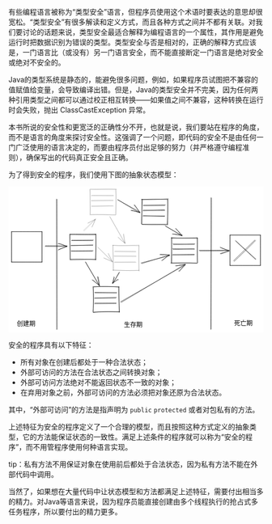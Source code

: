 有些编程语言被称为“类型安全”语言，但程序员使用这个术语时要表达的意思却很宽松。“类型安全”有很多解读和定义方式，而且各种方式之间并不都有关联。对我们要讨论的话题来说，类型安全最适合解释为编程语言的一个属性，其作用是避免运行时把数据识别为错误的类型。类型安全与否是相对的，正确的解释方式应该是，一门语言比（或没有）另一门语言安全，而不能直接断定一门语言是绝对安全或绝对不安全的。

Java的类型系统是静态的，能避免很多问题，例如，如果程序员试图把不兼容的值赋值给变量，会导致编译出错。但是，Java的类型安全并不完美，因为任何两种引用类型之间都可以通过校正相互转换——如果值之间不兼容，这种转换在运行时会失败，抛出 ClassCastException 异常。

本书所说的安全性和更宽泛的正确性分不开，也就是说，我们要站在程序的角度，而不是语言的角度来探讨安全性。这强调了一个问题，即代码的安全不是由任何一门广泛使用的语言决定的，而要由程序员付出足够的努力（并严格遵守编程准则），确保写出的代码真正安全且正确。

为了得到安全的程序，我们使用下图的抽象状态模型：

<svg version="1.1" xmlns="http://www.w3.org/2000/svg" viewBox="0 0 829.5000066757202 476.3028551079333" width="829.5000066757202" height="476.3028551079333">
  <!-- svg-source:excalidraw -->
  
  <defs>
    <style>
      @font-face {
        font-family: "Virgil";
        src: url("https://www.iodraw.com/whiteboard/Virgil.woff2");
      }
      @font-face {
        font-family: "Cascadia";
        src: url("https://www.iodraw.com/whiteboard/Cascadia.woff2");
      }
    </style>
  </defs>
  <rect x="0" y="0" width="829.5000066757202" height="476.3028551079333" fill="#ffffff"></rect><g stroke-linecap="round"><g transform="translate(157 42) rotate(0 -0.00834741410314166 211.77322785329076)"><path d="M0.52 0.19 C0.71 70.65, 0.65 352.51, 0.62 422.9 M-0.67 -0.76 C-0.54 69.88, -0.07 353.6, 0 424.3" stroke="#000000" stroke-width="1" fill="none"></path></g></g><g stroke-linecap="round" transform="translate(10 147.5) rotate(0 49.5 49.5)"><path d="M0 0 L99 0 L99 99 L0 99" stroke="none" stroke-width="0" fill="#fff"></path><path d="M0 0 C30.97 0, 61.94 0, 99 0 M0 0 C25.1 0, 50.19 0, 99 0 M99 0 C99 31.86, 99 63.72, 99 99 M99 0 C99 33.54, 99 67.08, 99 99 M99 99 C72.74 99, 46.48 99, 0 99 M99 99 C67.02 99, 35.03 99, 0 99 M0 99 C0 62.07, 0 25.15, 0 0 M0 99 C0 69.93, 0 40.86, 0 0" stroke="#000000" stroke-width="1" fill="none"></path></g><g stroke-linecap="round" transform="translate(200 156) rotate(0 42 41)"><path d="M1.49 1.15 C19.83 0.1, 34.23 2.3, 83.61 1.03 M0.79 -0.63 C24.12 -0.59, 46.62 0.18, 83.97 -0.39 M83.3 -1.22 C84.9 16.08, 85.02 34.09, 83.99 83.49 M84.67 -0.87 C83.63 28.39, 84.33 56.95, 83 82.08 M84.53 81.52 C59.79 80.82, 33.27 83.22, -0.2 83.07 M83.74 82.68 C50.87 80.76, 19.28 80.22, 0.77 81.18 M0.56 80.44 C1.68 52.93, -0.75 23.53, 0.12 -1.08 M0.67 81.84 C0.12 62.87, -0.33 43.19, -0.9 -0.62" stroke="#000000" stroke-width="1" fill="none"></path></g><g stroke-linecap="round"><g transform="translate(205 176) rotate(0 35.37963412725365 -0.28501357743658673)"><path d="M-0.53 0.34 C10.87 0.61, 57.3 0.78, 69.07 0.58 M1.39 -0.53 C13.1 -0.53, 59.96 -1.32, 71.29 -1.24" stroke="#000000" stroke-width="1" fill="none"></path></g></g><g stroke-linecap="round"><g transform="translate(204 192) rotate(0 34.78704842142761 -0.18564926795659176)"><path d="M-1.19 0.81 C10.74 0.79, 58.98 -1.04, 70.76 -1.18 M0.39 0.18 C12.29 0.37, 58.87 -0.44, 70.21 -0.26" stroke="#000000" stroke-width="1" fill="none"></path></g></g><g stroke-linecap="round"><g transform="translate(204 210) rotate(0 35.502505737636255 0.18781378868780507)"><path d="M0.71 0.83 C12.12 1.06, 57.58 0.98, 69.12 0.99 M-0.37 0.23 C11.35 0.16, 59.78 -0.42, 71.38 -0.62" stroke="#000000" stroke-width="1" fill="none"></path></g></g><g stroke-opacity="0.3" fill-opacity="0.3" stroke-linecap="round" transform="translate(266 10) rotate(0 42 41)"><path d="M-0.12 -1.99 C25.92 0.81, 47.88 -2.12, 85.45 -0.57 M0.61 0.56 C19.22 -0.03, 39.9 -0.86, 84.4 -0.35 M82.82 1.73 C83.78 19.77, 83.72 43.4, 82.11 80.47 M83.21 -0.07 C84.57 26.95, 83.06 52.87, 84.42 81.22 M82.43 83.24 C66.94 84.43, 48.45 81.08, -1.27 83.03 M83.73 82.32 C62.66 81.18, 39.93 81.59, 0.31 81.09 M-0.32 80.28 C-0.02 65.76, -1.41 46.33, -1.22 0.07 M-0.84 81.81 C0.22 50.41, 1.32 16.18, -0.97 -0.21" stroke="#000000" stroke-width="1" fill="none"></path></g><g stroke-linecap="round"><g stroke-opacity="0.3" fill-opacity="0.3" transform="translate(271 30) rotate(0 34.59512789496219 -0.19789573305286723)"><path d="M-0.07 -1.19 C11.79 -1.18, 59.22 0.74, 70.76 0.78 M-1.57 0.8 C10.23 0.41, 58.02 -0.77, 70.21 -0.93" stroke="#000000" stroke-width="1" fill="none"></path></g></g><g stroke-linecap="round"><g stroke-opacity="0.3" fill-opacity="0.3" transform="translate(270 46) rotate(0 34.79435998015106 -0.049398128315800705)"><path d="M-1.19 0.76 C10.49 0.63, 59.08 -0.88, 70.78 -0.86 M0.38 0.11 C11.91 0.12, 58.41 0.42, 70.24 0.23" stroke="#000000" stroke-width="1" fill="none"></path></g></g><g stroke-linecap="round"><g stroke-opacity="0.3" fill-opacity="0.3" transform="translate(270 64) rotate(0 35.551075757835065 -0.09705193229018505)"><path d="M0.76 0.78 C12.3 0.82, 57.46 -0.79, 69.14 -0.97 M-0.3 0.15 C11.62 0.4, 59.59 -0.06, 71.4 0.05" stroke="#000000" stroke-width="1" fill="none"></path></g></g><g stroke-linecap="round" transform="translate(434 42) rotate(0 42 41)"><path d="M-1.56 0.61 C22.8 1.31, 48.76 0.99, 85.78 -1.33 M0.91 0.55 C32.62 -0.9, 66.98 -0.74, 84.57 0.9 M83.55 1.14 C84.96 33.44, 83.51 67.1, 82.16 80.23 M84.15 0.48 C84.63 20.49, 83.47 43.32, 83.8 82.42 M83.25 83.41 C64.31 81.9, 45.8 83.64, 0.85 82.22 M83.42 81.38 C55.44 81.55, 28.01 81.1, 0.8 81.33 M-1.8 80.61 C-1.34 58.62, -0.08 31.99, 1.97 0.12 M0.29 81.45 C0.5 49.83, -0.25 18.62, -0.56 -0.59" stroke="#000000" stroke-width="1" fill="none"></path></g><g stroke-linecap="round"><g transform="translate(439 62) rotate(0 35.27950909100471 -0.5907560913366012)"><path d="M-0.94 0.37 C10.69 0.6, 57.33 0.38, 69.2 0.34 M0.77 -0.49 C12.84 -0.54, 60.01 -1.94, 71.5 -1.6" stroke="#000000" stroke-width="1" fill="none"></path></g></g><g stroke-linecap="round"><g transform="translate(438 78) rotate(0 34.7206560175959 -0.13705806830897416)"><path d="M0.37 -0.8 C12.26 -0.59, 58.71 -0.02, 70.34 0.3 M-0.9 1.4 C10.96 1.31, 57.85 -1.32, 69.58 -1.67" stroke="#000000" stroke-width="1" fill="none"></path></g></g><g stroke-linecap="round"><g transform="translate(438 96) rotate(0 34.74887296967211 0.622767190709709)"><path d="M-0.8 0.34 C11.07 0.31, 58.32 0.34, 70.3 0.15 M0.98 -0.52 C12.81 -0.37, 57.86 1.66, 69.5 1.77" stroke="#000000" stroke-width="1" fill="none"></path></g></g><g stroke-opacity="0.3" fill-opacity="0.3" stroke-linecap="round" transform="translate(340 192) rotate(0 42 41)"><path d="M-0.58 0.21 C27.35 1.78, 54.03 -0.35, 83.52 1.48 M-0.85 -0.37 C18.44 1.24, 36.9 1.3, 83.37 -0.93 M84.03 -1.1 C83.6 29.64, 84.71 54.75, 85.02 83.86 M84.64 0.04 C83.76 27.66, 83.5 56.69, 83.83 82.87 M85.26 81.31 C62.52 83.37, 45.15 82.01, 0.11 80.17 M83.74 81.41 C66.16 81.09, 45.96 82.93, -0.87 81.32 M1.02 82.15 C1.36 63.39, 0.84 42.14, -0.73 -0.73 M0.72 81.36 C0.43 50, -0.02 17.29, -0.03 -0.49" stroke="#000000" stroke-width="1" fill="none"></path></g><g stroke-linecap="round"><g stroke-opacity="0.3" fill-opacity="0.3" transform="translate(345 212) rotate(0 34.67686262913048 0.12493323988638849)"><path d="M-0.35 0.13 C11.31 0.29, 58.14 1.19, 69.7 1.15 M1.67 -0.85 C13.16 -1.01, 56.98 -0.7, 68.59 -0.38" stroke="#000000" stroke-width="1" fill="none"></path></g></g><g stroke-linecap="round"><g stroke-opacity="0.3" fill-opacity="0.3" transform="translate(344 228) rotate(0 34.93971976436674 -0.7538233961909953)"><path d="M0.13 -0.3 C11.96 -0.41, 59.52 -1.01, 71.15 -1.01 M-1.27 -1.5 C10.49 -1.47, 59.08 -0.4, 70.8 0" stroke="#000000" stroke-width="1" fill="none"></path></g></g><g stroke-linecap="round"><g stroke-opacity="0.3" fill-opacity="0.3" transform="translate(344 246) rotate(0 35.43513218828477 0.6223350937756322)"><path d="M-0.3 1.15 C11.26 1.1, 57.32 -0.1, 68.99 -0.14 M1.74 0.7 C13.69 0.84, 60 1.61, 71.17 1.33" stroke="#000000" stroke-width="1" fill="none"></path></g></g><g stroke-linecap="round" transform="translate(530 168) rotate(0 42 41)"><path d="M-0.97 -1.19 C26.53 2.34, 56.82 0.06, 85.31 1.32 M-0.23 0.82 C31.59 -0.4, 63.31 0.46, 84.16 -0.82 M84.53 0.28 C85.53 19, 83.64 35.86, 84.87 80.13 M83.84 -0.53 C84.23 29.47, 83.54 56.89, 84.54 81.78 M82.61 82.02 C55.69 79.97, 28.98 80.99, -1.89 81.37 M83.75 82.19 C63.1 81.47, 41.25 82.06, -0.8 82 M1.56 80.67 C1.18 63.09, 0.69 41.87, 0.71 -0.97 M-0.99 81.93 C0.28 56.56, 1.02 31.28, 0.48 0.32" stroke="#000000" stroke-width="1" fill="none"></path></g><g stroke-linecap="round"><g transform="translate(535 188) rotate(0 35.440088232532105 0.4089292182773363)"><path d="M-0.58 -0.71 C10.98 -0.37, 57.31 0.89, 69.18 0.94 M1.31 1.53 C13.27 1.64, 59.98 -0.55, 71.46 -0.69" stroke="#000000" stroke-width="1" fill="none"></path></g></g><g stroke-linecap="round"><g transform="translate(534 204) rotate(0 35.11383027620616 0.09533634116874623)"><path d="M-0.71 -0.82 C11.3 -0.62, 59.23 0.35, 70.94 0.62 M1.12 1.37 C13.14 1.27, 59.24 -0.76, 70.48 -1.18" stroke="#000000" stroke-width="1" fill="none"></path></g></g><g stroke-linecap="round"><g transform="translate(534 222) rotate(0 34.90126274637879 0.26079633593380436)"><path d="M-0.82 0.94 C11.05 0.99, 58.69 -0.41, 70.62 -0.43 M0.95 0.39 C12.77 0.66, 58.42 1.13, 70 0.88" stroke="#000000" stroke-width="1" fill="none"></path></g></g><g stroke-linecap="round" transform="translate(276 327) rotate(0 42 41)"><path d="M1.13 -0.74 C35.05 -1.28, 67.66 -0.93, 83.16 1.03 M0.79 0.5 C19.21 -0.71, 37.44 -1.3, 83.95 0.19 M82.83 0.31 C82.48 24.6, 82.71 53.72, 85.16 82.47 M83.05 -0.5 C83.11 20.45, 84.15 38.73, 84.17 82.97 M85.32 82.01 C53.18 80.53, 20.7 80.78, -0.64 83.86 M84.92 81.16 C52.53 80.99, 20.83 80.47, -0.33 82.63 M-0.76 80.62 C-0.48 62.36, 1.82 44.15, -1.2 -1.21 M-0.89 82.26 C1.59 50.41, 0.22 19.76, 0.18 0.35" stroke="#000000" stroke-width="1" fill="none"></path></g><g stroke-linecap="round"><g transform="translate(281 347) rotate(0 35.29978862323799 -0.8894211346842553)"><path d="M0.68 -0.44 C12.46 -0.51, 59.38 -0.98, 71.03 -1.05 M-0.43 -1.72 C11.26 -1.61, 58.86 -0.35, 70.62 -0.06" stroke="#000000" stroke-width="1" fill="none"></path></g></g><g stroke-linecap="round"><g transform="translate(280 363) rotate(0 35.33673132650554 -0.09213825099169526)"><path d="M-0.44 1.03 C11.16 1.02, 57.35 0.85, 68.95 0.6 M1.53 0.52 C13.55 0.1, 59.43 -1.22, 71.12 -1.21" stroke="#000000" stroke-width="1" fill="none"></path></g></g><g stroke-linecap="round"><g transform="translate(280 381) rotate(0 35.35320336961186 -0.025166955801608992)"><path d="M1.03 -1.05 C12.68 -1.11, 59.19 -1.12, 70.6 -0.84 M0.11 1.02 C11.6 1.12, 58.57 0.66, 69.96 0.26" stroke="#000000" stroke-width="1" fill="none"></path></g></g><g stroke-linecap="round"><g stroke-opacity="0.3" fill-opacity="0.3" transform="translate(245 144) rotate(0 18.782071419432754 -18.333489839369435)"><path d="M-1 -0.8 C5.3 -7.13, 32.05 -31.99, 38.56 -38.06 M0.68 1.39 C6.79 -4.72, 31.79 -29.79, 37.91 -36.55" stroke="#000000" stroke-width="1" fill="none"></path></g><g stroke-opacity="0.3" fill-opacity="0.3" transform="translate(245 144) rotate(0 18.782071419432754 -18.333489839369435)"><path d="M25.77 -11.02 C30.98 -20.72, 36.32 -31.03, 36.06 -36.21 M27.25 -12.58 C30.71 -18.89, 32.72 -26.27, 38.41 -37.33" stroke="#000000" stroke-width="1" fill="none"></path></g><g stroke-opacity="0.3" fill-opacity="0.3" transform="translate(245 144) rotate(0 18.782071419432754 -18.333489839369435)"><path d="M12.48 -23.72 C22.56 -28.66, 32.76 -34.32, 36.06 -36.21 M13.97 -25.28 C21.29 -27.86, 27.25 -31.47, 38.41 -37.33" stroke="#000000" stroke-width="1" fill="none"></path></g></g><g stroke-linecap="round"><g transform="translate(355 43) rotate(0 36.5039037745446 21.44549870856106)"><path d="M0.82 0.78 C12.51 7.94, 59.33 36.07, 71.02 42.74 M-0.21 0.15 C11.77 6.98, 60.96 34.11, 73.22 41.01" stroke="#000000" stroke-width="1" fill="none"></path></g><g transform="translate(355 43) rotate(0 36.5039037745446 21.44549870856106)"><path d="M44.9 34.63 C55.84 36.12, 63.69 41.54, 72.69 42.59 M43.34 35.73 C53.11 37.49, 63.86 38.5, 72.55 41.61" stroke="#000000" stroke-width="1" fill="none"></path></g><g transform="translate(355 43) rotate(0 36.5039037745446 21.44549870856106)"><path d="M54.89 16.7 C62.08 24.92, 66.22 37.01, 72.69 42.59 M53.32 17.8 C59.7 25.6, 67.12 32.58, 72.55 41.61" stroke="#000000" stroke-width="1" fill="none"></path></g></g><g stroke-linecap="round"><g stroke-opacity="0.3" fill-opacity="0.3" transform="translate(329 99) rotate(0 25.360924190077924 42.701579251792296)"><path d="M1.07 0.06 C9.27 14.38, 40.27 70.92, 48.24 84.89 M0.17 -0.96 C8.85 13.65, 42.56 72.11, 50.55 86.36" stroke="#000000" stroke-width="1" fill="none"></path></g><g stroke-opacity="0.3" fill-opacity="0.3" transform="translate(329 99) rotate(0 25.360924190077924 42.701579251792296)"><path d="M27.77 65.69 C32.3 70.82, 35.56 74.71, 49.91 86.75 M27.34 67.22 C35.42 73.99, 41.55 79.97, 50.6 85.5" stroke="#000000" stroke-width="1" fill="none"></path></g><g stroke-opacity="0.3" fill-opacity="0.3" transform="translate(329 99) rotate(0 25.360924190077924 42.701579251792296)"><path d="M45.6 55.52 C46.15 63.03, 45.53 69.13, 49.91 86.75 M45.17 57.05 C47.71 66.97, 48.31 76.1, 50.6 85.5" stroke="#000000" stroke-width="1" fill="none"></path></g></g><g stroke-linecap="round"><g stroke-opacity="0.3" fill-opacity="0.3" transform="translate(290 197) rotate(0 24.111998840048898 24.180381612842893)"><path d="M-0.75 -0.52 C7.52 7.56, 40.77 39.8, 48.97 47.92 M1.06 1.81 C9.23 10.06, 40.29 41.02, 48.01 48.89" stroke="#000000" stroke-width="1" fill="none"></path></g><g stroke-opacity="0.3" fill-opacity="0.3" transform="translate(290 197) rotate(0 24.111998840048898 24.180381612842893)"><path d="M19.98 36.07 C25.66 38.48, 32.74 41.68, 47.72 47.1 M20.1 35.7 C26.83 40.01, 33.1 41.07, 48.19 49.55" stroke="#000000" stroke-width="1" fill="none"></path></g><g stroke-opacity="0.3" fill-opacity="0.3" transform="translate(290 197) rotate(0 24.111998840048898 24.180381612842893)"><path d="M34.54 21.61 C36.57 27.48, 40.07 34.24, 47.72 47.1 M34.66 21.24 C38.22 28.64, 41.32 32.85, 48.19 49.55" stroke="#000000" stroke-width="1" fill="none"></path></g></g><g stroke-linecap="round"><g transform="translate(251 246) rotate(0 22.166741301650177 39.46937195590698)"><path d="M0.23 0.74 C7.69 13.97, 38.08 65.87, 45.43 78.85 M-1.1 0.09 C6.17 13.02, 37.33 64.42, 44.71 77.18" stroke="#000000" stroke-width="1" fill="none"></path></g><g transform="translate(251 246) rotate(0 22.166741301650177 39.46937195590698)"><path d="M22.74 58.9 C31.18 63.85, 39.18 73.17, 44.94 76.25 M20.8 58.21 C27.93 63.03, 34.81 69.24, 44.35 77.4" stroke="#000000" stroke-width="1" fill="none"></path></g><g transform="translate(251 246) rotate(0 22.166741301650177 39.46937195590698)"><path d="M40.38 48.42 C42.44 57.17, 44.1 70.25, 44.94 76.25 M38.45 47.73 C40.28 55.6, 41.88 64.95, 44.35 77.4" stroke="#000000" stroke-width="1" fill="none"></path></g></g><g stroke-linecap="round"><g transform="translate(360 279) rotate(0 -9.906768825259064 19.577151640420766)"><path d="M-0.48 1.1 C-3.86 7.43, -17.15 32.28, -20.91 38.52 M1.47 0.64 C-1.92 6.55, -17.59 30.7, -21.29 36.67" stroke="#000000" stroke-width="1" fill="none"></path></g><g transform="translate(360 279) rotate(0 -9.906768825259064 19.577151640420766)"><path d="M-14.73 17.04 C-16.78 18.82, -17.98 25.79, -21.18 35.19 M-17.1 15.21 C-17.9 21.74, -19.12 30.47, -22.09 36.01" stroke="#000000" stroke-width="1" fill="none"></path></g><g transform="translate(360 279) rotate(0 -9.906768825259064 19.577151640420766)"><path d="M-2.05 25.1 C-7.32 24.8, -11.7 29.76, -21.18 35.19 M-4.42 23.27 C-9.62 27.02, -15.19 32.99, -22.09 36.01" stroke="#000000" stroke-width="1" fill="none"></path></g></g><g stroke-linecap="round"><g transform="translate(365 377) rotate(0 104.99419972486791 -61.18883771905675)"><path d="M-0.46 -1.19 C34.78 -21.29, 175.36 -101.36, 210.45 -121.38 M1.5 0.8 C36.61 -19.58, 174.05 -102.49, 209.21 -123.18" stroke="#000000" stroke-width="1" fill="none"></path></g><g transform="translate(365 377) rotate(0 104.99419972486791 -61.18883771905675)"><path d="M188.27 -100.84 C195.6 -106.5, 199.85 -108.58, 210.71 -122.7 M191.14 -100.02 C195.13 -106.65, 200.99 -114.25, 209.28 -123.4" stroke="#000000" stroke-width="1" fill="none"></path></g><g transform="translate(365 377) rotate(0 104.99419972486791 -61.18883771905675)"><path d="M177.76 -118.47 C187.28 -120.22, 193.84 -118.42, 210.71 -122.7 M180.62 -117.65 C187.48 -119.35, 196.34 -121.93, 209.28 -123.4" stroke="#000000" stroke-width="1" fill="none"></path></g></g><g stroke-linecap="round"><g transform="translate(432 250) rotate(0 45.71953021101652 -12.493794978782546)"><path d="M-0.73 -0.72 C14.53 -4.92, 76.68 -20.36, 92.16 -24.59 M1.09 1.51 C16.15 -3.11, 76.23 -22.01, 91.3 -26.5" stroke="#000000" stroke-width="1" fill="none"></path></g><g transform="translate(432 250) rotate(0 45.71953021101652 -12.493794978782546)"><path d="M66.17 -8.14 C76.4 -14.35, 82.27 -23.03, 91.49 -25.16 M68.05 -9.1 C75.72 -14.31, 81.61 -19.92, 91.25 -27.42" stroke="#000000" stroke-width="1" fill="none"></path></g><g transform="translate(432 250) rotate(0 45.71953021101652 -12.493794978782546)"><path d="M60.14 -27.75 C72.6 -27.01, 80.59 -28.77, 91.49 -25.16 M62.02 -28.71 C71.74 -27.75, 79.53 -27.17, 91.25 -27.42" stroke="#000000" stroke-width="1" fill="none"></path></g></g><g stroke-linecap="round"><g transform="translate(510 129) rotate(0 27.27792447619143 15.792390235140914)"><path d="M-0.53 -1 C8.52 4.54, 45.96 27.23, 55.09 32.58 M1.39 1.09 C10.22 6.33, 44.96 25.62, 54.18 30.76" stroke="#000000" stroke-width="1" fill="none"></path></g><g transform="translate(510 129) rotate(0 27.27792447619143 15.792390235140914)"><path d="M22.9 26.15 C36.31 26.62, 44.68 28.65, 55.23 30.07 M24.73 26.1 C32.63 26.94, 39.36 28.51, 53.81 31.54" stroke="#000000" stroke-width="1" fill="none"></path></g><g transform="translate(510 129) rotate(0 27.27792447619143 15.792390235140914)"><path d="M32.89 8.23 C42.56 15.19, 47.29 23.75, 55.23 30.07 M34.72 8.17 C39.83 13.85, 43.9 20.18, 53.81 31.54" stroke="#000000" stroke-width="1" fill="none"></path></g></g><g stroke-linecap="round"><g transform="translate(119 194) rotate(0 36.08079742886126 0.5497582726997052)"><path d="M1.13 -0.7 C13.17 -0.58, 60.42 -0.32, 71.9 -0.08 M0.26 1.55 C12.26 1.94, 59.4 1.87, 71.43 1.41" stroke="#000000" stroke-width="1" fill="none"></path></g><g transform="translate(119 194) rotate(0 36.08079742886126 0.5497582726997052)"><path d="M42.24 13.64 C50.87 7.42, 59.75 6.97, 70.83 0.91 M44.08 12.09 C52.52 8.58, 62.3 4.59, 71.44 1.77" stroke="#000000" stroke-width="1" fill="none"></path></g><g transform="translate(119 194) rotate(0 36.08079742886126 0.5497582726997052)"><path d="M41.9 -6.87 C50.48 -7.6, 59.46 -2.55, 70.83 0.91 M43.74 -8.43 C52.29 -5.39, 62.17 -2.82, 71.44 1.77" stroke="#000000" stroke-width="1" fill="none"></path></g></g><g stroke-linecap="round"><g transform="translate(659.0000019073486 38) rotate(0 0.04237714095154388 213.34335278571584)"><path d="M0.93 -0.23 C1.06 70.96, 0.16 355.27, 0.06 426.55 M-0.04 -1.4 C0 70.05, -0.82 356.93, -0.85 428.09" stroke="#000000" stroke-width="1" fill="none"></path></g></g><g stroke-linecap="round" transform="translate(720.5000066757202 158.5) rotate(0 49.5 49.5)"><path d="M0 0 L99 0 L99 99 L0 99" stroke="none" stroke-width="0" fill="#fff"></path><path d="M0 0 C32.71 0, 65.41 0, 99 0 M0 0 C38.12 0, 76.23 0, 99 0 M99 0 C99 30.28, 99 60.57, 99 99 M99 0 C99 23.42, 99 46.84, 99 99 M99 99 C76.2 99, 53.4 99, 0 99 M99 99 C69.26 99, 39.52 99, 0 99 M0 99 C0 71.11, 0 43.21, 0 0 M0 99 C0 73.71, 0 48.42, 0 0" stroke="#000000" stroke-width="1" fill="none"></path></g><g stroke-linecap="round"><g transform="translate(738.5000066757202 177) rotate(0 32.73844121508296 30.21331162042918)"><path d="M-0.73 -0.81 C10.22 9.2, 55.17 49.67, 66.21 59.8 M1.09 1.37 C11.86 11.6, 54.8 51.24, 65.37 61.24" stroke="#000000" stroke-width="1" fill="none"></path></g></g><g stroke-linecap="round"><g transform="translate(732.5000066757202 243) rotate(0 35.47036309891382 -33.38586252876556)"><path d="M-0.41 -0.75 C10.92 -12.32, 57.41 -57.17, 69.11 -68.25 M1.58 1.47 C13.18 -9.4, 60.13 -55.07, 71.35 -66.84" stroke="#000000" stroke-width="1" fill="none"></path></g></g><g stroke-linecap="round"><g transform="translate(620.5000066757202 209) rotate(0 48.56065548920077 0.23369692313275436)"><path d="M-0.43 -0.82 C15.33 -0.82, 79.25 -1.08, 95.24 -0.81 M1.55 1.37 C17.63 1.57, 82.07 0.72, 97.55 0.3" stroke="#000000" stroke-width="1" fill="none"></path></g><g transform="translate(620.5000066757202 209) rotate(0 48.56065548920077 0.23369692313275436)"><path d="M68.19 9.81 C78.34 6.43, 91.07 3.96, 96.82 2.27 M70.22 10.86 C80.08 7.95, 91.45 3.18, 97.15 -0.7" stroke="#000000" stroke-width="1" fill="none"></path></g><g transform="translate(620.5000066757202 209) rotate(0 48.56065548920077 0.23369692313275436)"><path d="M67.81 -10.71 C77.96 -6.71, 90.83 -1.8, 96.82 2.27 M69.84 -9.65 C79.65 -4.66, 91.15 -1.53, 97.15 -0.7" stroke="#000000" stroke-width="1" fill="none"></path></g></g><g transform="translate(27.333335399627686 436.33333456516266) rotate(0 30.5 12.5)"><text x="0" y="18" font-family="Virgil, Segoe UI Emoji" font-size="20px" fill="#000000" text-anchor="start" style="white-space: pre;" direction="ltr">创建期</text></g><g transform="translate(375.66666972637177 439.33333456516266) rotate(0 30.5 12.5)"><text x="0" y="18" font-family="Virgil, Segoe UI Emoji" font-size="20px" fill="#000000" text-anchor="start" style="white-space: pre;" direction="ltr">生存期</text></g><g transform="translate(734.1666814088821 435.33333456516266) rotate(0 30.5 12.5)"><text x="0" y="18" font-family="Virgil, Segoe UI Emoji" font-size="20px" fill="#000000" text-anchor="start" style="white-space: pre;" direction="ltr">死亡期</text></g></svg>

安全的程序具有以下特征：
+ 所有对象在创建后都处于一种合法状态；
+ 外部可访问的方法在合法状态之间转换对象；
+ 外部可访问方法绝对不能返回状态不一致的对象；
+ 在弃用对象之前，外部可访问的方法必须把对象还原为合法状态。

其中，“外部可访问”的方法是指声明为 `public` `protected` 或者对包私有的方法。

上述特征为安全的程序定义了一个合理的模型，而且按照这种方式定义的抽象类型，它的方法能保证状态的一致性。满足上述条件的程序就可以称为“安全的程序”，而不用管程序使用何种语言实现。

tip：私有方法不用保证对象在使用前后都处于合法状态，因为私有方法不能在外部代码中调用。

当然了，如果想在大量代码中让状态模型和方法都满足上述特征，需要付出相当多的精力。对Java等语言来说，因为程序员能直接创建由多个线程执行的抢占式多任务程序，所以要付出的精力更多。
